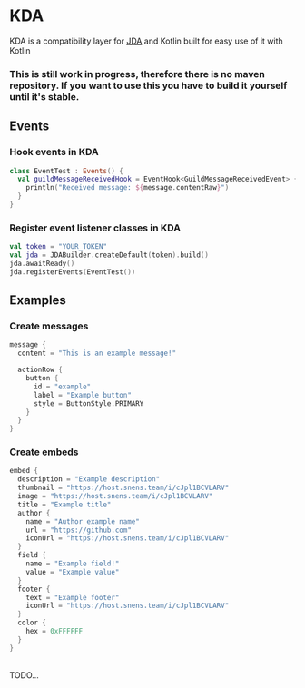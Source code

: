 # KDA
KDA is a compatibility layer for [JDA](https://github.com/DV8FromTheWorld/JDA) and Kotlin built for easy use of it with Kotlin

### This is still work in progress, therefore there is no maven repository. If you want to use this you have to build it yourself until it's stable.
## Events
### Hook events in KDA
```kotlin
class EventTest : Events() {
  val guildMessageReceivedHook = EventHook<GuildMessageReceivedEvent> {
    println("Received message: ${message.contentRaw}")
  }
}
```

### Register event listener classes in KDA
```kotlin
val token = "YOUR_TOKEN"
val jda = JDABuilder.createDefault(token).build()
jda.awaitReady()
jda.registerEvents(EventTest())
```

## Examples

### Create messages
```kotlin
message { 
  content = "This is an example message!"

  actionRow { 
    button {
      id = "example"
      label = "Example button"
      style = ButtonStyle.PRIMARY
    }
  }      
}
```
### Create embeds
```kotlin
embed {
  description = "Example description"
  thumbnail = "https://host.snens.team/i/cJpl1BCVLARV"
  image = "https://host.snens.team/i/cJpl1BCVLARV"
  title = "Example title"
  author {
    name = "Author example name"
    url = "https://github.com"
    iconUrl = "https://host.snens.team/i/cJpl1BCVLARV"
  }
  field {
    name = "Example field!"
    value = "Example value"
  }
  footer {
    text = "Example footer"
    iconUrl = "https://host.snens.team/i/cJpl1BCVLARV"
  }
  color {
    hex = 0xFFFFFF
  }
}
```

<br>
TODO...
